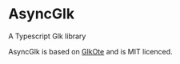 AsyncGlk
========

A Typescript Glk library

AsyncGlk is based on [GlkOte](https://github.com/erkyrath/glkote) and is MIT licenced.